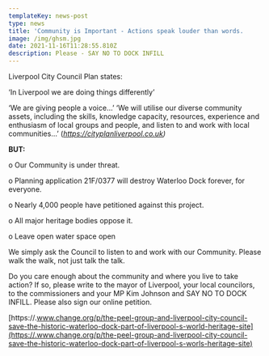 ```yaml
---
templateKey: news-post
type: news
title: 'Community is Important - Actions speak louder than words.                    '
image: /img/ghsm.jpg
date: 2021-11-16T11:28:55.810Z
description: Please - SAY NO TO DOCK INFILL
---
```

Liverpool City Council Plan states:

‘In Liverpool we are doing things differently’ 

‘We are giving people a voice…’ ‘We will utilise our diverse community assets, including the skills, knowledge capacity, resources, experience and enthusiasm of local groups and people, and listen to and work with local communities…’ (_https://cityplanliverpool.co.uk)_

**BUT:**

o Our Community is under threat.

o Planning application 21F/0377 will destroy Waterloo Dock forever, for everyone.

o Nearly 4,000 people have petitioned against this project.

o All major heritage bodies oppose it.

o Leave open water space open

We simply ask the Council to listen to and work with our Community. Please walk the walk, not just talk the talk.

Do you care enough about the community and where you live to take action? If so, please write to the mayor of Liverpool, your local councilors, to the commissioners and your MP Kim Johnson and SAY NO TO DOCK INFILL. Please also sign our online petition. 

[https://.www.change.org/p/the-peel-group-and-liverpool-city-council-save-the-historic-waterloo-dock-part-of-liverpool-s-world-heritage-site](https://.www.change.org/p/the-peel-group-and-liverpool-city-council-save-the-historic-waterloo-dock-part-of-liverpool-s-worls-heritage-site)
